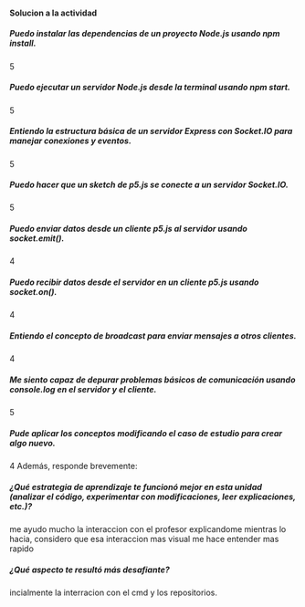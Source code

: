 #### Solucion a la actividad

##### Puedo instalar las dependencias de un proyecto Node.js usando npm install.
5
##### Puedo ejecutar un servidor Node.js desde la terminal usando npm start.
5
##### Entiendo la estructura básica de un servidor Express con Socket.IO para manejar conexiones y eventos.
5
##### Puedo hacer que un sketch de p5.js se conecte a un servidor Socket.IO.
5
##### Puedo enviar datos desde un cliente p5.js al servidor usando socket.emit().
4
##### Puedo recibir datos desde el servidor en un cliente p5.js usando socket.on().
4
##### Entiendo el concepto de broadcast para enviar mensajes a otros clientes.
4
##### Me siento capaz de depurar problemas básicos de comunicación usando console.log en el servidor y el cliente.
5
##### Pude aplicar los conceptos modificando el caso de estudio para crear algo nuevo.
4
Además, responde brevemente:

##### ¿Qué estrategia de aprendizaje te funcionó mejor en esta unidad (analizar el código, experimentar con modificaciones, leer explicaciones, etc.)?
me ayudo mucho la interaccion con el profesor explicandome mientras lo hacia, considero que esa interaccion mas visual me hace entender mas rapido
##### ¿Qué aspecto te resultó más desafiante?
incialmente la interracion con el cmd y los repositorios.
